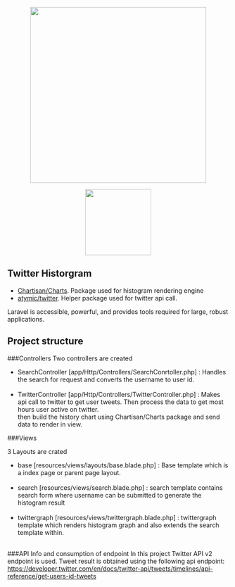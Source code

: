 <p align="center"><a href="https://laravel.com" target="_blank"><img src="https://raw.githubusercontent.com/laravel/art/master/logo-lockup/5%20SVG/2%20CMYK/1%20Full%20Color/laravel-logolockup-cmyk-red.svg" width="400"></a></p>
<p align="center"><a href="https://cdnlogo.com/logo/twitter-icon_498.html"><img src="https://cdn.cdnlogo.com/logos/t/96/twitter-icon.svg" width="150"></a></p>


## Twitter Historgram


- [Chartisan/Charts](https://github.com/Chartisan/Charts). Package used for histogram rendering engine
- [atymic/twitter](https://github.com/atymic/twitter). Helper package used for twitter api call.

Laravel is accessible, powerful, and provides tools required for large, robust applications.

## Project structure

###Controllers
Two controllers are created 
- SearchController [app/Http/Controllers/SearchConrtoller.php] : Handles the search for request and converts the username to user id.<br><br>
- TwitterController [app/Http/Controllers/TwitterController.php] : Makes api call to twitter to get user tweets. Then process the data to get most hours user active on twitter. <br>
then build the history chart using Chartisan/Charts package and send data to render in view.

###Views

3 Layouts are crated
- base [resources/views/layouts/base.blade.php] : Base template which is a index page or parent page layout.<br><br>
- search [resources/views/search.blade.php] : search template contains search form where username can be submitted to generate the histogram result<br><br>
- twittergraph [resources/views/twittergraph.blade.php] : twittergraph template which renders histogram graph and also extends the search template within.<br><br>

###API Info and consumption of endpoint
In this project Twitter API v2 endpoint is used. 
Tweet result is obtained using the following api endpoint:
https://developer.twitter.com/en/docs/twitter-api/tweets/timelines/api-reference/get-users-id-tweets

